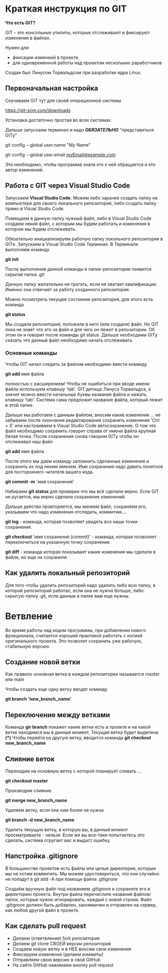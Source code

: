 # Краткая инструкция по GIT

**Что есть GIT?**

GIT - это консольные утилиты, которые отслеживают и фиксируют изменения в файлах.

Нужен для:
* фиксации изменеий в проекте.
* для одновременной работы над проектом нескольких раработчиков

Создан был Линусом Торвальдсом при разработке ядра Linux.

## Первоначальная настройка

Скачиваем GIT тут для своей операционной системы

https://git-scm.com/downloads

Установка достаточно простая во всех системах.

Дальше запускаем терминал и надо **_ОБЯЗАТЕЛЬНО_** "представиться GITу"

git config --global user.name "My Name"

git config --global user.email myEmail@example.com

Это необходимо, чтобы программа знала кто к ней обращается и кто автор изменений.

## Работа с GIT через Visual Studio Code

Запускаем **Visual Studio Code**. Можем либо заранее создать папку на компьютере для своего локального репозитория, либо создать папку прямо в Visual Studio Code.


Помещаем в данную папку нужный файл, либо в Visual Studio Code создаем некий файл, с которым мы будем работать и изменения в котором мы будем отслеживать.


Обязательно инициализируем рабочую папку локального репозитория в GITе. Запускаем в Visual Studio Code Терминал. В Терминале выполняем команду

**git init**

После выполнения данной команды в папке-репозиторие появится скрытая папка .git

Данную папку желательно не трогать, если не хватает квалификации. Именно она отвечает за работу созданного репозитория.

Можно посмотреть текущее состояние репозитория, для этого есть команда

**git status**

Мы создали репозиторий, положили в него (или создали) файл. Но GIT пока не знает что это за файл и для чего он лежит в репозитории. Об этом он и говорит после команды git status. Дальше необходими GITу сказать что данный файл необходимо начать отслеживать.


### Основные команды

Чтобы GIT начал следить за файлом необходимо ввести команду

**git add** имя файла

полностью с расширением! Чтобы не ошибиться при вводе имени файла используем клавишу 'tab'. GIT детище Линуса Торвальдса, а значит можно ввести начальные буквы названия файла и нажать клавишу 'tab'. Система сама предложит название файла, который лежит в этой папке.

Дальше мы работаем с данным файлом, вносим какие изменения ... не забываем после окончания редактирования сохранить изменения 'Ctrl + S' или настраиваем в Visual Studio Code автосохранение. О том что файл необходимо сохранить говорит справа от имени файла крупная белая точка.
После сохранения снова говорим GITу чтобы он отслеживал наш файл 

**git add** имя файла

После этого мы даем команду запомнить сделанные изменения и сохранить их под неким именем. Имя сохранения надо давать понятное для постороннего читателя вашего кода.

**git commit -m** 'имя сохранения'

Набираем **git status** для проверки что мы всё сделали верно. Если GIT не ругается, мы верно сделали сохранение изменений.

Дальше действо провторяется, мы меняем файл, сохраняем его, указываем что надо изменения отследить, коммитим....

**git log** - команда, которая позволяет увидеть все наши точки сохранения.

**git checkout** 'имя сохранения (commit)' - команда, которая позволяет переключиться на указанную точку сохранения.

**git diff** - команда которая показывает какие изменения мы сделали в файле, но еще не сохранили.


## Как удалить локальный репозиторий 

Для того чтобы удалить репозиторий надо удалить либо всю папку, в которой репозиторий работал, если она не нужна больше, либо скрытую папку .git, если данные в папке вам еще нужны.

# Ветвление

Во время работы над кодом программы, при добавлении нового функционала, считается хорошей практикой работать с копией оригинального проекта. Это позволит сохранить уже рабочую, стабильную версию.

## Создание новой ветки

Как правило основная ветка в каждом репозитории называется master или main

Чтобы создать еще одну ветку вводят команду

**git branch 'new_branch_name'**

## Переключение между ветками

Команда **gir branch** покажет какие ветки есть в проекте и на какой ветке находимся мы в данные момент. Текущая ветка будет выделена **(*)**
Чтобы перейти на другую ветку, вводится команда
**git checkout new_branch_name**

## Слияние веток

Переходим на основную ветку с которой планирует сливать ...

**git checkout master**

Производим слияние

**git merge new_branch_name**

Удаляем ветку, если она нам более не нужна

**git branch -d new_branch_name**

Удалить текущую ветку, в которую вы, в данный момент просматриваете - нельзя. Если же вы все-таки попытаетесь это сделать, система отругает вас и выдаст ошибку.

## Напстройка .gitignore

В большинстве проектов есть файлы или целые директории, которые мы не хотим коммитить. Мы можем удостовериться, что они случайно не попадут в git add -A при помощи файла .gitignore

Создаём вручную файл под названием .gitignore и сохраните его в директорию проекта.
Внутри файла перечислите названия файлов/папок, которые нужно игнорировать, каждый с новой строки.
Файл .gitignore должен быть добавлен, закоммичен и отправлен на сервер, как любой другой файл в проекте.

## Как сделать **pull request**
* Делаем (ответвление) fork репозитория
* Делаем git clone СВОЕЙ версии репозитория
* Создаем новую ветку и в НЕЕ вносим свои изменения
* Фиксируем изменения (делаем коммиты)
* Отправляем свою версию в свой GitHub
* На сайте GitHub нажимаем кнопку pull request